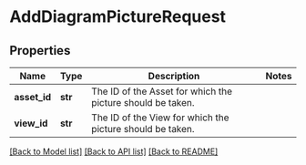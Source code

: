 # AddDiagramPictureRequest

## Properties
Name | Type | Description | Notes
------------ | ------------- | ------------- | -------------
**asset_id** | **str** | The ID of the Asset for which the picture should be taken. | 
**view_id** | **str** | The ID  of the View for which the picture should be taken. | 

[[Back to Model list]](../README.md#documentation-for-models) [[Back to API list]](../README.md#documentation-for-api-endpoints) [[Back to README]](../README.md)

